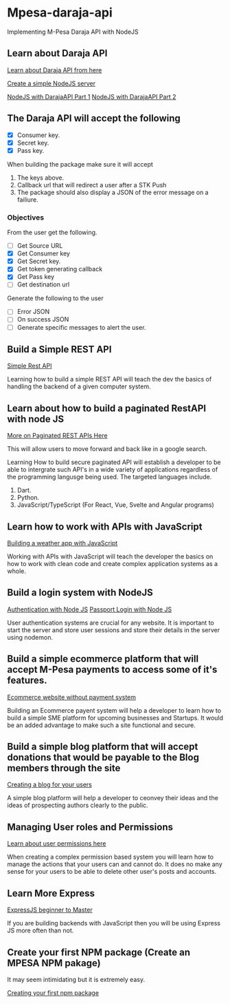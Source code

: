 # Mpesa-daraja-api

Implementing M-Pesa Daraja API with NodeJS

## Learn about Daraja API

[Learn about Daraja API from here](https://www.youtube.com/watch?v=ZFSBVqFu4jM)

[Create a simple NodeJS server](https://www.youtube.com/watch?v=VShtPwEkDD0&list=PLZlA0Gpn_vH_uZs4vJMIhcinABSTUH2bY)

[NodeJS with DarajaAPI Part 1](https://www.youtube.com/watch?v=hEcFfjgYl6s&t=13s)
[NodeJS with DarajaAPI Part 2](https://www.youtube.com/watch?v=l82ZMQ0CatU)


## The Daraja API will accept the following
- [x] Consumer key.
- [x] Secret key.
- [x] Pass key.

When building the package make sure it will accept 
1. The keys above. 
2. Callback url that will redirect a user after a STK Push 
3. The package should also display a JSON of the error message on a failiure.

### Objectives

From the user get the following.
- [ ] Get Source URL 
- [x] Get Consumer key
- [x] Get Secret key.
- [x] Get token generating callback
- [x] Get Pass key
- [ ] Get destination url

Generate the following to the user
- [ ] Error JSON
- [ ] On success JSON
- [ ] Generate specific messages to alert the user.

## Build a Simple REST API 

[Simple Rest API](https://www.youtube.com/watch?v=fgTGADljAeg&list=PLZlA0Gpn_vH_uZs4vJMIhcinABSTUH2bY&index=4)

Learning how to build a simple REST API will teach the dev the basics of handling the backend of a given computer system.

## Learn about how to build a paginated RestAPI with node JS

[More on Paginated REST APIs Here](https://www.youtube.com/watch?v=ZX3qt0UWifc&list=PLZlA0Gpn_vH_uZs4vJMIhcinABSTUH2bY&index=7)

This will allow users to move forward and back like in a google search.

Learning How to build secure paginated API will establish a developer to be able to intergrate such API's in a wide variety of applications regardless of the programming langusge being used. The targeted languages include.
1. Dart.
2. Python.
3. JavaScript/TypeScript (For React, Vue, Svelte and Angular programs)

## Learn how to work with APIs with JavaScript

[Building a weather app with JavaScript](https://www.youtube.com/watch?v=OE7kml0pigw&list=PLZlA0Gpn_vH_uZs4vJMIhcinABSTUH2bY&index=3)

Working with APIs with JavaScript will teach the developer the basics on how to work with clean code and create complex application systems as a whole.

## Build a login system with NodeJS

[Authentication with Node JS](https://www.youtube.com/watch?v=Ud5xKCYQTjM&list=PLZlA0Gpn_vH_uZs4vJMIhcinABSTUH2bY&index=5)
[Passport Login with Node JS](https://www.youtube.com/watch?v=-RCnNyD0L-s&list=PLZlA0Gpn_vH_uZs4vJMIhcinABSTUH2bY&index=6)

User authentication systems are crucial for any website. It is important to start the server and store user sessions and store their details in the server using nodemon.

## Build a simple ecommerce platform that will accept M-Pesa payments to access some of it's features.

[Ecommerce website without payment system](https://www.youtube.com/watch?v=mI_-1tbIXQI&list=PLZlA0Gpn_vH_uZs4vJMIhcinABSTUH2bY&index=2)

Building an Ecommerce payent system will help a developer to learn how to build a simple SME platform for upcoming businesses and Startups.
It would be an added advantage to make such a site functional and secure.

## Build a simple blog platform that will accept donations that would  be payable to the Blog members through the site

[Creating a blog for your users](https://www.youtube.com/watch?v=1NrHkjlWVhM&list=PLZlA0Gpn_vH_uZs4vJMIhcinABSTUH2bY&index=9)

A simple blog platform will help a developer to ceonvey their ideas and the ideas of prospecting authors clearly to the public.

## Managing User roles and Permissions
[Learn about user permissions here](https://www.youtube.com/watch?v=jI4K7L-LI58&list=PLZlA0Gpn_vH_uZs4vJMIhcinABSTUH2bY&index=10)

When creating a complex permission based system you will learn how to manage the actions that your users can and cannot do. It does no make any sense for your users to be able to delete other user's posts and accounts.

## Learn More Express

[ExpressJS beginner to Master](https://www.youtube.com/watch?v=SccSCuHhOw0&list=PLZlA0Gpn_vH_uZs4vJMIhcinABSTUH2bY&index=11)

If you are building backends with JavaScript then you will be using Express JS more often than not.

## Create your first NPM package (Create an MPESA NPM pakage)

It may seem intimidating but it is extremely easy.

[Creating your first npm package](https://www.youtube.com/watch?v=J4b_T-qH3BY)
